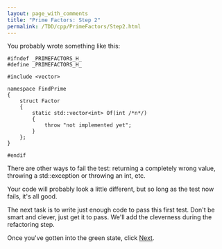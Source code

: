 ```yaml
---
layout: page_with_comments
title: "Prime Factors: Step 2"
permalink: /TDD/cpp/PrimeFactors/Step2.html
---
```


You probably wrote something like this:

```
#ifndef _PRIMEFACTORS_H_
#define _PRIMEFACTORS_H_

#include <vector>

namespace FindPrime
{
    struct Factor
    {
        static std::vector<int> Of(int /*n*/)
        {
            throw "not implemented yet";
        }
    };
}

#endif    
```

There are other ways to fail the test:  returning a completely wrong value, throwing a std::exception or throwing an int, etc.

Your code will probably look a little different, but so long as the test now fails, it's all good.

The next task is to write just enough code to pass this first test.  Don't be smart and clever, just get it to pass. We'll add the cleverness during the refactoring step.

Once you've gotten into the green state, click [Next](Step3.html).
